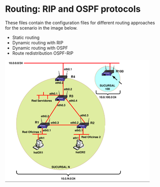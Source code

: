 # Routing: RIP and OSPF protocols

These files contain the configuration files for different routing approaches for the scenario in the image below.

* Static routing
* Dynamic routing with RIP
* Dynamic routing with OSPF
* Route redistribution OSPF-RIP

![](routers.png)
